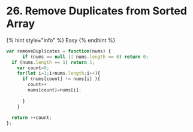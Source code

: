 # 26. Remove Duplicates from Sorted Array

{% hint style="info" %}
Easy
{% endhint %}

```javascript
var removeDuplicates = function(nums) {
      if (nums == null || nums.length == 0) return 0;
  if (nums.length == 1) return 1;
    var count=0;
    for(let i=1;i<nums.length;i++){
      if (nums[count] != nums[i] ){
        count++
        nums[count]=nums[i];
        
      }
    }
    
  return ++count;
};
```

